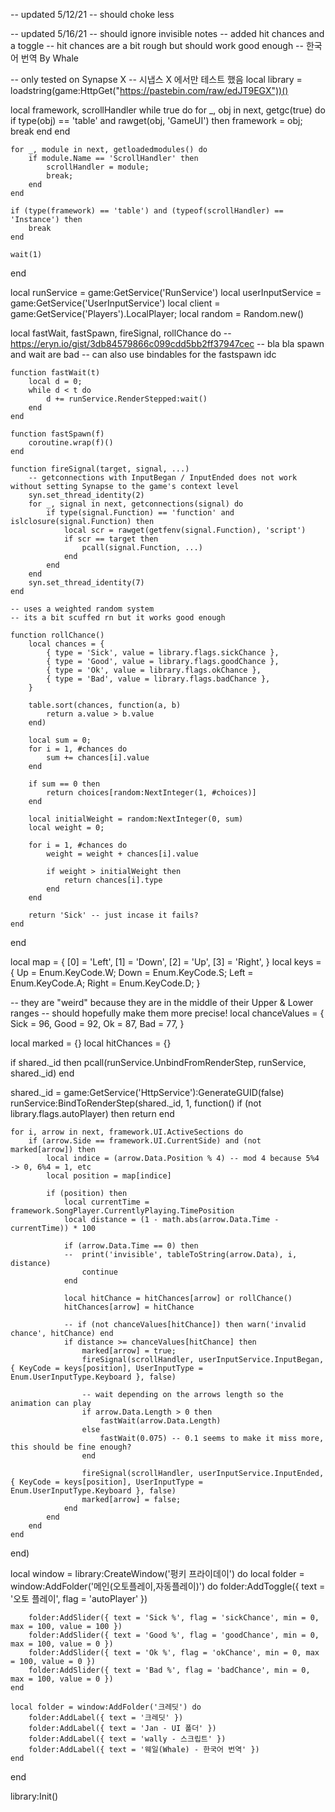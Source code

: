 -- updated 5/12/21
-- should choke less

-- updated 5/16/21
-- should ignore invisible notes
-- added hit chances and a toggle
-- hit chances are a bit rough but should work good enough
-- 한국어 번역 By Whale

-- only tested on Synapse X
-- 시냅스 X 에서만 테스트 했음
local library = loadstring(game:HttpGet("https://pastebin.com/raw/edJT9EGX"))()

local framework, scrollHandler
while true do
	for _, obj in next, getgc(true) do
		if type(obj) == 'table' and rawget(obj, 'GameUI') then
			framework = obj;
			break
		end	
	end

	for _, module in next, getloadedmodules() do
		if module.Name == 'ScrollHandler' then
			scrollHandler = module;
			break;
		end
	end

	if (type(framework) == 'table') and (typeof(scrollHandler) == 'Instance') then
		break
	end

	wait(1)
end

local runService = game:GetService('RunService')
local userInputService = game:GetService('UserInputService')
local client = game:GetService('Players').LocalPlayer;
local random = Random.new()

local fastWait, fastSpawn, fireSignal, rollChance do
	-- https://eryn.io/gist/3db84579866c099cdd5bb2ff37947cec
	-- bla bla spawn and wait are bad 
	-- can also use bindables for the fastspawn idc

    function fastWait(t)
        local d = 0;
        while d < t do
            d += runService.RenderStepped:wait()
        end
    end

    function fastSpawn(f)
        coroutine.wrap(f)()
    end

	function fireSignal(target, signal, ...)
		-- getconnections with InputBegan / InputEnded does not work without setting Synapse to the game's context level
		syn.set_thread_identity(2) 
		for _, signal in next, getconnections(signal) do
			if type(signal.Function) == 'function' and islclosure(signal.Function) then
				local scr = rawget(getfenv(signal.Function), 'script')
				if scr == target then
					pcall(signal.Function, ...)
				end
			end
		end
		syn.set_thread_identity(7)
	end

	-- uses a weighted random system
	-- its a bit scuffed rn but it works good enough

	function rollChance()
		local chances = {
			{ type = 'Sick', value = library.flags.sickChance },
			{ type = 'Good', value = library.flags.goodChance },
			{ type = 'Ok', value = library.flags.okChance },
			{ type = 'Bad', value = library.flags.badChance },
		}
		
		table.sort(chances, function(a, b) 
			return a.value > b.value 
		end)

		local sum = 0;
		for i = 1, #chances do
			sum += chances[i].value
		end

		if sum == 0 then
			return choices[random:NextInteger(1, #choices)]
		end

		local initialWeight = random:NextInteger(0, sum)
		local weight = 0;

		for i = 1, #chances do
			weight = weight + chances[i].value

			if weight > initialWeight then
				return chances[i].type
			end
		end

		return 'Sick' -- just incase it fails?
	end
end

local map = { [0] = 'Left', [1] = 'Down', [2] = 'Up', [3] = 'Right', }
local keys = { Up = Enum.KeyCode.W; Down = Enum.KeyCode.S; Left = Enum.KeyCode.A; Right = Enum.KeyCode.D; }

-- they are "weird" because they are in the middle of their Upper & Lower ranges 
-- should hopefully make them more precise!
local chanceValues = {
	Sick = 96,
	Good = 92,
	Ok = 87,
	Bad = 77,
}

local marked = {}
local hitChances = {}

if shared._id then
	pcall(runService.UnbindFromRenderStep, runService, shared._id)
end

shared._id = game:GetService('HttpService'):GenerateGUID(false)
runService:BindToRenderStep(shared._id, 1, function()
	if (not library.flags.autoPlayer) then return end

	for i, arrow in next, framework.UI.ActiveSections do
		if (arrow.Side == framework.UI.CurrentSide) and (not marked[arrow]) then 
			local indice = (arrow.Data.Position % 4) -- mod 4 because 5%4 -> 0, 6%4 = 1, etc
			local position = map[indice]
			
			if (position) then
				local currentTime = framework.SongPlayer.CurrentlyPlaying.TimePosition
				local distance = (1 - math.abs(arrow.Data.Time - currentTime)) * 100

				if (arrow.Data.Time == 0) then
				--	print('invisible', tableToString(arrow.Data), i, distance)
					continue
				end

				local hitChance = hitChances[arrow] or rollChance()
				hitChances[arrow] = hitChance

				-- if (not chanceValues[hitChance]) then warn('invalid chance', hitChance) end
				if distance >= chanceValues[hitChance] then
					marked[arrow] = true;
					fireSignal(scrollHandler, userInputService.InputBegan, { KeyCode = keys[position], UserInputType = Enum.UserInputType.Keyboard }, false)

					-- wait depending on the arrows length so the animation can play
					if arrow.Data.Length > 0 then
						fastWait(arrow.Data.Length)
					else
						fastWait(0.075) -- 0.1 seems to make it miss more, this should be fine enough?
					end

					fireSignal(scrollHandler, userInputService.InputEnded, { KeyCode = keys[position], UserInputType = Enum.UserInputType.Keyboard }, false)
					marked[arrow] = false;
				end
			end
		end
	end
end)

local window = library:CreateWindow('펑키 프라이데이') do
	local folder = window:AddFolder('메인(오토플레이,자동플레이)') do
		folder:AddToggle({ text = '오토 플레이', flag = 'autoPlayer' })

		folder:AddSlider({ text = 'Sick %', flag = 'sickChance', min = 0, max = 100, value = 100 })
		folder:AddSlider({ text = 'Good %', flag = 'goodChance', min = 0, max = 100, value = 0 })
		folder:AddSlider({ text = 'Ok %', flag = 'okChance', min = 0, max = 100, value = 0 })
		folder:AddSlider({ text = 'Bad %', flag = 'badChance', min = 0, max = 100, value = 0 })
	end

	local folder = window:AddFolder('크레딧') do
		folder:AddLabel({ text = '크레딧' })
		folder:AddLabel({ text = 'Jan - UI 폴더' })
		folder:AddLabel({ text = 'wally - 스크립트' })
        folder:AddLabel({ text = '웨일(Whale) - 한국어 번역' })
	end
end


library:Init()

